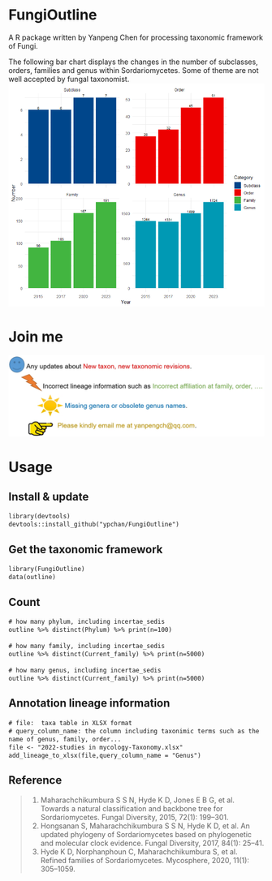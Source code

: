# FungiOutline
 A R package written by Yanpeng Chen for processing taxonomic framework of Fungi.

 The following bar chart displays the changes in the number of subclasses, orders, families and genus within Sordariomycetes. Some of theme are not well accepted by fungal taxonomist. 
 ![Major changes in taxonomic scheme of Sordariomycetes](img/rank_changes.png)

 # Join me
  ![updates](img/helpinfo.png)

# Usage

## Install & update
```
library(devtools)
devtools::install_github("ypchan/FungiOutline")
```
## Get the taxonomic framework
```
library(FungiOutline)
data(outline)
```

## Count
```
# how many phylum, including incertae_sedis
outline %>% distinct(Phylum) %>% print(n=100)

# how many family, including incertae_sedis
outline %>% distinct(Current_family) %>% print(n=5000)

# how many genus, including incertae_sedis
outline %>% distinct(Current_family) %>% print(n=5000)

```
## Annotation lineage information
```
# file:  taxa table in XLSX format
# query_column_name: the column including taxonimic terms such as the name of genus, family, order...
file <- "2022-studies in mycology-Taxonomy.xlsx"
add_lineage_to_xlsx(file,query_column_name = "Genus")
```

## Reference

> 1. Maharachchikumbura S S N, Hyde K D, Jones E B G, et al. Towards a natural classification and backbone tree for Sordariomycetes. Fungal Diversity, 2015, 72(1): 199–301.
> 2. Hongsanan S, Maharachchikumbura S S N, Hyde K D, et al. An updated phylogeny of Sordariomycetes based on phylogenetic and molecular clock evidence. Fungal Diversity, 2017, 84(1): 25–41.
> 3. Hyde K D, Norphanphoun C, Maharachchikumbura S, et al. Refined families of Sordariomycetes. Mycosphere, 2020, 11(1): 305–1059.

